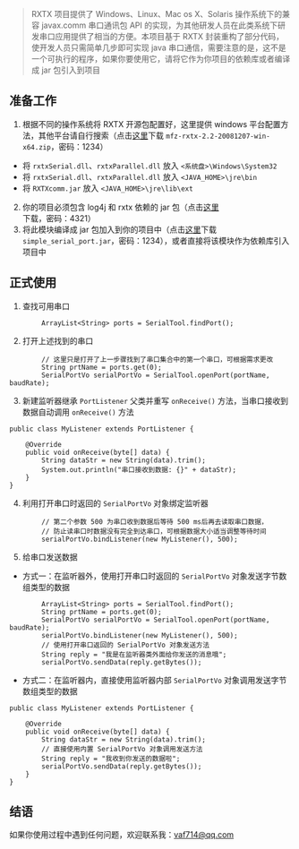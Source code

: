 
> RXTX 项目提供了 Windows、Linux、Mac os X、Solaris 操作系统下的兼容 javax.comm 串口通讯包 API 的实现，为其他研发人员在此类系统下研发串口应用提供了相当的方便。本项目基于 RXTX 封装重构了部分代码，使开发人员只需简单几步即可实现 java 串口通信，需要注意的是，这不是一个可执行的程序，如果你要使用它，请将它作为你项目的依赖库或者编译成 jar 包引入到项目

## 准备工作
1. 根据不同的操作系统将 RXTX 开源包配置好，这里提供 windows 平台配置方法，其他平台请自行搜索（点击[这里](https://pan.baidu.com/s/1nvsZvZV)下载 `mfz-rxtx-2.2-20081207-win-x64.zip`，密码：1234）
 - 将 `rxtxSerial.dll`、`rxtxParallel.dll` 放入 `<系统盘>\Windows\System32`
 - 将 `rxtxSerial.dll`、`rxtxParallel.dll` 放入 `<JAVA_HOME>\jre\bin`
 - 将 `RXTXcomm.jar` 放入 `<JAVA_HOME>\jre\lib\ext`
2. 你的项目必须包含 log4j 和 rxtx 依赖的 jar 包（点击[这里](https://pan.baidu.com/s/1gfGmmmn)下载，密码：4321）
3. 将此模块编译成 jar 包加入到你的项目中（点击[这里](https://pan.baidu.com/s/1qYaCvi0)下载 `simple_serial_port.jar`，密码：1234），或者直接将该模块作为依赖库引入项目中
## 正式使用
1. 查找可用串口

```
        ArrayList<String> ports = SerialTool.findPort();
```
2. 打开上述找到的串口
```
        // 这里只是打开了上一步骤找到了串口集合中的第一个串口，可根据需求更改
        String prtName = ports.get(0);
        SerialPortVo serialPortVo = SerialTool.openPort(portName, baudRate);
```
3. 新建监听器继承 `PortListener` 父类并重写 `onReceive()` 方法，当串口接收到数据自动调用 `onReceive()` 方法
```
public class MyListener extends PortListener {
    
    @Override
    public void onReceive(byte[] data) {
        String dataStr = new String(data).trim();
        System.out.println("串口接收到数据: {}" + dataStr);
    }
}
```
4. 利用打开串口时返回的 `SerialPortVo` 对象绑定监听器
```
        // 第二个参数 500 为串口收到数据后等待 500 ms后再去读取串口数据，
        // 防止读串口时数据没有完全到达串口，可根据数据大小适当调整等待时间
        serialPortVo.bindListener(new MyListener(), 500);
```
5. 给串口发送数据
- 方式一：在监听器外，使用打开串口时返回的 `SerialPortVo` 对象发送字节数组类型的数据
```
        ArrayList<String> ports = SerialTool.findPort();
        String prtName = ports.get(0);
        SerialPortVo serialPortVo = SerialTool.openPort(portName, baudRate);
        serialPortVo.bindListener(new MyListener(), 500);
        // 使用打开串口返回的 SerialPortVo 对象发送方法
        String reply = "我是在监听器类外面给你发送的消息哦";
        serialPortVo.sendData(reply.getBytes());
```
- 方式二：在监听器内，直接使用监听器内部 `SerialPortVo` 对象调用发送字节数组类型的数据
```
public class MyListener extends PortListener {

    @Override
    public void onReceive(byte[] data) {
        String dataStr = new String(data).trim();
        // 直接使用内置 SerialPortVo 对象调用发送方法
        String reply = "我收到你发送的数据啦";
        serialPortVo.sendData(reply.getBytes());
    }
}
```
## 结语
如果你使用过程中遇到任何问题，欢迎联系我：vaf714@qq.com
